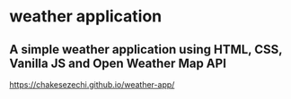 # weather application
## A simple weather application using HTML, CSS, Vanilla JS and Open Weather Map API
https://chakesezechi.github.io/weather-app/

